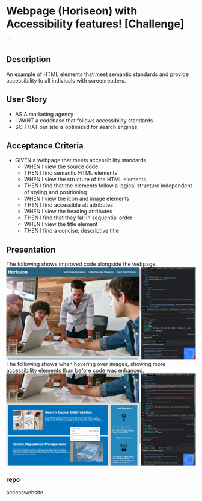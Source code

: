 # Webpage (Horiseon) with Accessibility features! [Challenge]
``
## Description 

An example of HTML elements that meet semantic standards and provide accessibility to all indiviuals with
screenreaders. 

## User Story

* AS A marketing agency
* I WANT a codebase that follows accessibility standards
* SO THAT our site is optimized for search engines


## Acceptance Criteria

* GIVEN a webpage that meets accessibility standards
    * WHEN I view the source code
    * THEN I find semantic HTML elements
    * WHEN I view the structure of the HTML elements
    * THEN I find that the elements follow a logical structure independent of styling and positioning
    * WHEN I view the icon and image elements
    * THEN I find accessible alt attributes
    * WHEN I view the heading attributes
    * THEN I find that they fall in sequential order
    * WHEN I view the title element
    * THEN I find a concise, descriptive title

## Presentation

The following shows improved code alongside the webpage.
![The webpage with Chrome Devtools pulled up to the side showing semantic HTML elements](./assets/images/screenshot1.png)
The following shows when hovering over images, showing more accessibility elements than before code was enhanced. 
![Chrome Devtools pulled up on sidebar while mouse hovers over main section image showing description](./assets/images/screenshot2.png) 

### repo
 accesswebsite
